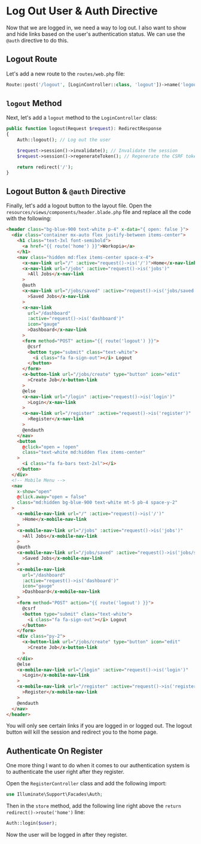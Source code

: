 # Log Out User & Auth Directive

Now that we are logged in, we need a way to log out. I also want to show and hide links based on the user's authentication status. We can use the `@auth` directive to do this.

## Logout Route

Let's add a new route to the `routes/web.php` file:

```php
Route::post('/logout', [LoginController::class, 'logout'])->name('logout');
```

## `logout` Method

Next, let's add a `logout` method to the `LoginController` class:

```php
public function logout(Request $request): RedirectResponse
{
    Auth::logout(); // Log out the user

    $request->session()->invalidate(); // Invalidate the session
    $request->session()->regenerateToken(); // Regenerate the CSRF token

    return redirect('/');
}
```

## Logout Button & `@auth` Directive

Finally, let's add a logout button to the layout file. Open the `resources/views/components/header.blade.php` file and replace all the code with the following:

```html
<header class="bg-blue-900 text-white p-4" x-data="{ open: false }">
  <div class="container mx-auto flex justify-between items-center">
    <h1 class="text-3xl font-semibold">
      <a href="{{ route('home') }}">Workopia</a>
    </h1>
    <nav class="hidden md:flex items-center space-x-4">
      <x-nav-link url="/" :active="request()->is('/')">Home</x-nav-link>
      <x-nav-link url="/jobs" :active="request()->is('jobs')"
        >All Jobs</x-nav-link
      >
      @auth
      <x-nav-link url="/jobs/saved" :active="request()->is('jobs/saved')"
        >Saved Jobs</x-nav-link
      >
      <x-nav-link
        url="/dashboard"
        :active="request()->is('dashboard')"
        icon="gauge"
        >Dashboard</x-nav-link
      >
      <form method="POST" action="{{ route('logout') }}">
        @csrf
        <button type="submit" class="text-white">
          <i class="fa fa-sign-out"></i> Logout
        </button>
      </form>
      <x-button-link url="/jobs/create" type="button" icon="edit"
        >Create Job</x-button-link
      >
      @else
      <x-nav-link url="/login" :active="request()->is('login')"
        >Login</x-nav-link
      >
      <x-nav-link url="/register" :active="request()->is('register')"
        >Register</x-nav-link
      >
      @endauth
    </nav>
    <button
      @click="open = !open"
      class="text-white md:hidden flex items-center"
    >
      <i class="fa fa-bars text-2xl"></i>
    </button>
  </div>
  <!-- Mobile Menu -->
  <nav
    x-show="open"
    @click.away="open = false"
    class="md:hidden bg-blue-900 text-white mt-5 pb-4 space-y-2"
  >
    <x-mobile-nav-link url="/" :active="request()->is('/')"
      >Home</x-mobile-nav-link
    >
    <x-mobile-nav-link url="/jobs" :active="request()->is('jobs')"
      >All Jobs</x-mobile-nav-link
    >
    @auth
    <x-mobile-nav-link url="/jobs/saved" :active="request()->is('jobs/saved')"
      >Saved Jobs</x-mobile-nav-link
    >
    <x-mobile-nav-link
      url="/dashboard"
      :active="request()->is('dashboard')"
      icon="gauge"
      >Dashboard</x-mobile-nav-link
    >
    <form method="POST" action="{{ route('logout') }}">
      @csrf
      <button type="submit" class="text-white">
        <i class="fa fa-sign-out"></i> Logout
      </button>
    </form>
    <div class="py-2">
      <x-button-link url="/jobs/create" type="button" icon="edit"
        >Create Job</x-button-link
      >
    </div>
    @else
    <x-mobile-nav-link url="/login" :active="request()->is('login')"
      >Login</x-mobile-nav-link
    >
    <x-mobile-nav-link url="/register" :active="request()->is('register')"
      >Register</x-mobile-nav-link
    >
    @endauth
  </nav>
</header>
```

You will only see certain links if you are logged in or logged out. The logout button will kill the session and redirect you to the home page.

## Authenticate On Register

One more thing I want to do when it comes to our authentication system is to authenticate the user right after they register.

Open the `RegisterController` class and add the following import:

```php
use Illuminate\Support\Facades\Auth;
```

Then in the `store` method, add the following line right above the `return redirect()->route('home')` line:

```php
Auth::login($user);
```

Now the user will be logged in after they register.
